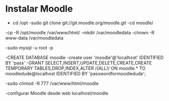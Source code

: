 # Instalar Moodle

- cd /opt
-sudo git clone git://git.moodle.org/moodle.git
-cd moodle/

-cp -R /opt/moodle /var/www/html/
-mkdir /var/moodledata
-chown -R www-data /var/moodledata

-sudo mysql -u root -p 

-CREATE DATABASE moodle
-create user 'moodle'@'localhost' IDENTIFIED BY 'pass'
-GRANT SELECT,INSERT,UPDATE,DELETE,CREATE,CREATE TEMPORARY TABLES,DROP,INDEX,ALTER /*(ALL)*/ ON moodle.* TO moodledude@localhost IDENTIFIED BY 'passwordformoodledude';

-sudo chmod -R 777 /var/www/html/moodle


-configurar Moodle desde web localhost/moodle